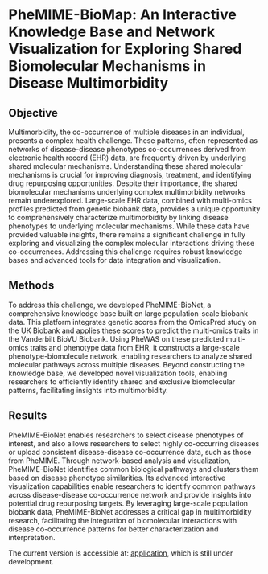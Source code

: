 # PheMIME-BioMap: An Interactive Knowledge Base and Network Visualization for Exploring Shared Biomolecular Mechanisms in Disease Multimorbidity

## Objective

Multimorbidity, the co-occurrence of multiple diseases in an individual, presents a complex health challenge. These patterns, often represented as networks of disease-disease phenotypes co-occurrences derived from electronic health record (EHR) data, are frequently driven by underlying shared molecular mechanisms. Understanding these shared molecular mechanisms is crucial for improving diagnosis, treatment, and identifying drug repurposing opportunities. Despite their importance, the shared biomolecular mechanisms underlying complex multimorbidity networks remain underexplored. Large-scale EHR data, combined with multi-omics profiles predicted from genetic biobank data, provides a unique opportunity to comprehensively characterize multimorbidity by linking disease phenotypes to underlying molecular mechanisms. While these data have provided valuable insights, there remains a significant challenge in fully exploring and visualizing the complex molecular interactions driving these co-occurrences. Addressing this challenge requires robust knowledge bases and advanced tools for data integration and visualization. 

## Methods

To address this challenge, we developed PheMIME-BioNet, a comprehensive knowledge base built on large population-scale biobank data. This platform integrates genetic scores from the OmicsPred study on the UK Biobank and applies these scores to predict the multi-omics traits in the Vanderbilt BioVU Biobank. Using PheWAS on these predicted multi-omics traits and phenotype data from EHR, it constructs a large-scale phenotype-biomolecule network, enabling researchers to analyze shared molecular pathways across multiple diseases. Beyond constructing the knowledge base, we developed novel visualization tools, enabling researchers to efficiently identify shared and exclusive biomolecular patterns, facilitating insights into multimorbidity.

## Results

PheMIME-BioNet enables researchers to select disease phenotypes of interest, and also allows researchers to select highly co-occurring diseases or upload consistent disease-disease co-occurrence data, such as those from PheMIME. Through network-based analysis and visualization, PheMIME-BioNet identifies common biological pathways and clusters them based on disease phenotype similarities. Its advanced interactive visualization capabilities enable researchers to identify common pathways across disease-disease co-occurrence network and provide insights into potential drug repurposing targets. By leveraging large-scale population biobank data, PheMIME-BioNet addresses a critical gap in multimorbidity research, facilitating the integration of biomolecular interactions with disease co-occurrence patterns for better characterization and interpretation.


The current version is accessible at: [application](https://prod.tbilab.org/content/99395bec-6a59-4526-b1cf-e973e774626), which is still under development.
